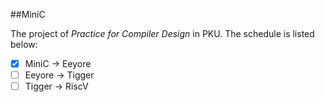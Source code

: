 ##MiniC

The project of *Practice for Compiler Design* in PKU. The schedule is listed below:

- [x] MiniC -> Eeyore 
- [ ] Eeyore -> Tigger
- [ ] Tigger -> RiscV 